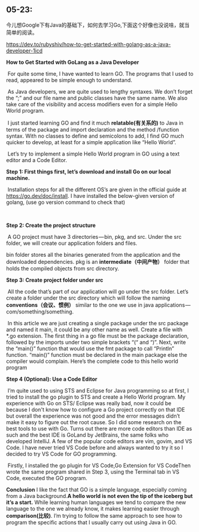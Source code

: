 ## 05-23:

今儿想Google下有Java的基础下，如何去学习Go,下面这个好像也没说啥，就当简单的阅读。

https://dev.to/rubyshiv/how-to-get-started-with-golang-as-a-java-developer-1icd

**How to Get Started with GoLang as a Java Developer**


​	For quite some time, I have wanted to learn GO. The programs that I used to read, appeared to be simple enough to understand.

​	As Java developers, we are quite used to lengthy syntaxes. We don’t forget the “;” and our file name and public classes have the same name. We also take care of the visibility and access modifiers even for a simple Hello World program.

​	I just started learning GO and find it much **relatable(有关系的)** to Java in terms of the package and import declaration and the method /function syntax. With no classes to define and semicolons to add, I find GO much quicker to develop, at least for a simple application like “Hello World”.

​	Let’s try to implement a simple Hello World program in GO using a text editor and a Code Editor.



**Step 1: First things first, let’s download and install Go on our local machine.**

​	 Installation steps for all the different OS’s are given in the official guide at https://go.dev/doc/install. I have installed the below-given version of golang, (use go version command to check that)

​	

**Step 2: Create the project structure**

​	A GO project must have 3 directories — bin, pkg, and src. Under the src folder, we will create our application folders and files.

bin folder stores all the binaries generated from the application and the downloaded dependencies. pkg is an **intermediate（中间产物）** folder that holds the compiled objects from src directory.



**Step 3: Create project folder under src**

​	All the code that’s part of our application will go under the src folder. Let’s create a folder under the src directory which will follow the naming **conventions（会议、惯例）** similar to the one we use in java applications — com/something/something.

​	In this article we are just creating a single package under the src package and named it main, it could be any other name as well. Create a file with *.go extension. The first thing in a go file must be the package declaration, followed by the imports under two simple brackets “(“ and “)”. Next, write the “main()” function that would use the fmt package to call “Println” function. “main()” function must be declared in the main package else the compiler would complain. Here’s the complete code to this hello world program



**Step 4 (Optional): Use a Code Editor**

​	I’m quite used to using STS and Eclipse for Java programming so at first, I tried to install the go plugin to STS and create a Hello World program. My experience with Go on STS/ Eclipse was really bad, now it could be because I don't know how to configure a Go project correctly on that IDE but overall the experience was not good and the error messages didn’t make it easy to figure out the root cause. So I did some research on the best tools to use with Go. Turns out there are more code editors than IDE as such and the best IDE is GoLand by JetBrains, the same folks who developed IntelliJ. A few of the popular code editors are vim, govim, and VS Code. I have never tried VS Code before and always wanted to try it so I decided to try VS Code for GO programming.

​	Firstly, I installed the go plugin for VS Code,Go Extension for VS CodeThen wrote the same program shared in Step 3, using the Terminal tab in VS Code, executed the GO program.



**Conclusion**
	I like the fact that GO is a simple language, especially coming from a Java background.**A hello world is not even the tip of the iceberg but it’s a start.** While learning human languages we tend to compare the new language to the one we already know, it makes learning easier through **comparison(比较)**. I’m trying to follow the same approach to see how to program the specific actions that I usually carry out using Java in GO.